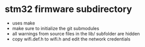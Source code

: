 # stm32 firmware subdirectory

- uses make
- make sure to initialize the git submodules
- all warnings from source files in the lib/ subfolder are hidden
- copy wifi.def.h to wifi.h and edit the network credentials

